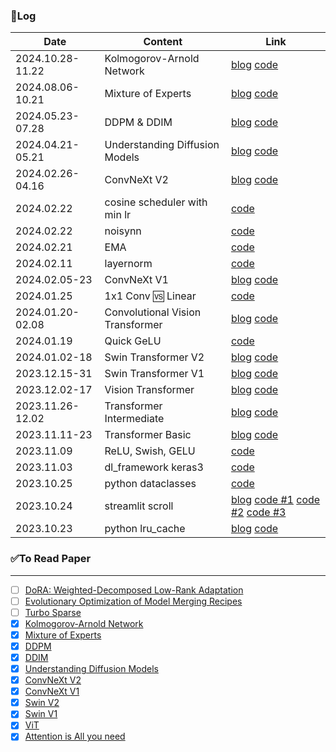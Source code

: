 ### 📝Log
| Date             | Content                              | Link |
|------------------|--------------------------------------|------|
| 2024.10.28-11.22 | Kolmogorov-Arnold Network            | [blog](https://brunch.co.kr/@leadbreak/24) [code](/algorithm/09.KAN/) |
| 2024.08.06-10.21 | Mixture of Experts                   | [blog](https://brunch.co.kr/@leadbreak/23) [code](/algorithm/08.MoE/) |
| 2024.05.23-07.28 | DDPM & DDIM                          | [blog](https://brunch.co.kr/@leadbreak/21) [code](/algorithm/07.diffusion/) |
| 2024.04.21-05.21 | Understanding Diffusion Models       | [blog](https://brunch.co.kr/@leadbreak/20) [code](/algorithm/07.diffusion/01.Variational_AutoEncoder.ipynb) |
| 2024.02.26-04.16 | ConvNeXt V2                          | [blog](https://brunch.co.kr/@leadbreak/19) [code](/algorithm/06.ConvNext/v2) |
| 2024.02.22       | cosine scheduler with min lr         | [code](/note/cosine_scheduler_with_lowerLimit.ipynb) |
| 2024.02.22       | noisynn                              | [code](/note/noisynn.ipynb) |
| 2024.02.21       | EMA                                  | [code](/note/ema.ipynb) |
| 2024.02.11       | layernorm                            | [code](/note/layernorm.ipynb) |
| 2024.02.05-23    | ConvNeXt V1                          | [blog](https://brunch.co.kr/@leadbreak/17) [code](/algorithm/06.ConvNext/v1) |
| 2024.01.25       | 1x1 Conv 🆚 Linear                   | [code](/note/pointwise_conv.ipynb) |
| 2024.01.20-02.08 | Convolutional Vision Transformer     | [blog](https://brunch.co.kr/@leadbreak/15) [code](/algorithm/05.CvT/) |
| 2024.01.19       | Quick GeLU                           | [code](/note/quick_gelu.ipynb) |
| 2024.01.02-18    | Swin Transformer V2                  | [blog](https://brunch.co.kr/@leadbreak/14) [code](/algorithm/04.Swin/) |
| 2023.12.15-31    | Swin Transformer V1                  | [blog](https://brunch.co.kr/@leadbreak/13) [code](/algorithm/04.Swin/) |
| 2023.12.02-17    | Vision Transformer                   | [blog](https://brunch.co.kr/@leadbreak/12) [code](/algorithm/03.ViT/) |
| 2023.11.26-12.02 | Transformer Intermediate             | [blog](https://brunch.co.kr/@leadbreak/11) [code](/algorithm/02.transformer_intermediate/) |
| 2023.11.11-23    | Transformer Basic                    | [blog](https://brunch.co.kr/@leadbreak/10) [code](/algorithm/01.transformer_introduce/01.transformer_introduce.ipynb)|
| 2023.11.09       | ReLU, Swish, GELU                    | [code](/note/activation.ipynb) |
| 2023.11.03       | dl_framework keras3                  | [code](/dl_framework/keras3.ipynb) |
| 2023.10.25       | python dataclasses                   | [code](/python/dataclass_study.ipynb) |
| 2023.10.24       | streamlit scroll                     | [blog](https://brunch.co.kr/@leadbreak/9) [code #1](/streamlit/scroll_1st.py) [code #2](/streamlit/scroll_2nd.py) [code #3](/streamlit/scroll_3rd.py) |
| 2023.10.23       | python lru_cache                     | [blog](https://brunch.co.kr/@leadbreak/8) [code](/python/lru_study.ipynb) |

### ✅To Read Paper
---
- [ ] [DoRA: Weighted-Decomposed Low-Rank Adaptation](https://arxiv.org/abs/2402.09353)
- [ ] [Evolutionary Optimization of Model Merging Recipes](https://github.com/SakanaAI/evolutionary-model-merge)
- [ ] [Turbo Sparse](https://arxiv.org/abs/2406.05955?fbclid=IwZXh0bgNhZW0CMTEAAR2hhXDVrNHcccmPC3jd0F4PAi759oKtNjbHBs4nSY5wG1IgKMz5hfGHB4s_aem_ZmFrZWR1bW15MTZieXRlcw)
- [X] [Kolmogorov-Arnold Network]( https://arxiv.org/pdf/2404.19756)
- [X] [Mixture of Experts](https://arxiv.org/pdf/2407.06204)
- [X] [DDPM](https://arxiv.org/abs/2006.11239)
- [X] [DDIM](https://search.yahoo.com/search?fr=mcafee&type=E210KR91214G0&p=ddim+paper)
- [X] [Understanding Diffusion Models](https://arxiv.org/abs/2208.11970)
- [X] [ConvNeXt V2](https://arxiv.org/abs/2301.00808)
- [X] [ConvNeXt V1](https://arxiv.org/abs/2201.03545)
- [X] [Swin V2](https://arxiv.org/abs/2111.09883)
- [X] [Swin V1](https://arxiv.org/abs/2103.14030)
- [X] [ViT](https://arxiv.org/abs/2010.11929)
- [X] [Attention is All you need](https://arxiv.org/abs/1706.03762)
